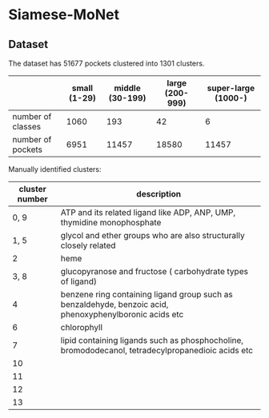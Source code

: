 # Siamese-MoNet

## Dataset
The dataset has 51677 pockets clustered into 1301 clusters.    

|  | small (1-29) | middle (30-199) | large (200-999)| super-large (1000-)|   
| --- | --- | --- | --- | --- |      
| number of classes | 1060 | 193 | 42 | 6 |   
| number of pockets | 6951 | 11457 | 18580 | 11457 |   

Manually identified clusters:   

| cluster number | description |
| --- | --- |
| 0, 9 | ATP and its related ligand like ADP, ANP, UMP, thymidine monophosphate |
| 1, 5 | glycol and ether groups who are also structurally closely related |
| 2 | heme |
| 3, 8 | glucopyranose and fructose ( carbohydrate types of ligand) |
| 4 | benzene ring containing ligand group such as benzaldehyde, benzoic acid, phenoxyphenylboronic acids etc |
| 6 | chlorophyll | 
| 7 | lipid containing ligands such as phosphocholine, bromododecanol, tetradecylpropanedioic acids etc |
| 10 |  |
| 11 |  |
| 12 |  |
| 13 |  |   






